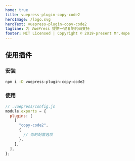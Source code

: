 ```yaml
---
home: true
title: vuepress-plugin-copy-code2
heroImage: /logo.svg
heroText: vuepress-plugin-copy-code2
tagline: 为 VuePress 提供一键复制代码支持
footer: MIT Licensed | Copyright © 2019-present Mr.Hope
---
```


## 使用插件

### 安装

```bash
npm i -D vuepress-plugin-copy-code2
```

### 使用

```js
// .vuepress/config.js
module.exports = {
  plugins: [
    [
      "copy-code2",
      {
        // 你的配置选项
      },
    ],
  ],
};
```
